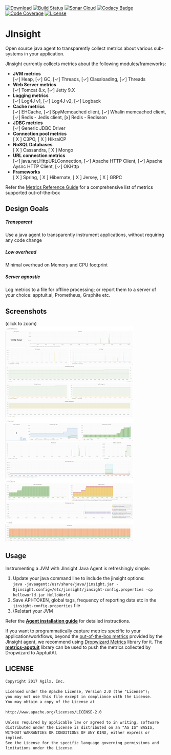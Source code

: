 [![Download](https://api.bintray.com/packages/apptuitai/maven/jinsight/images/download.svg)](https://github.com/ApptuitAI/JInsight/releases/latest)
[![Build Status](https://img.shields.io/travis/ApptuitAI/JInsight.svg)](https://travis-ci.com/ApptuitAI/JInsight)
[![Sonar Cloud](https://sonarcloud.io/api/project_badges/measure?project=ai.apptuit%3Ajinsight&metric=alert_status)](https://sonarcloud.io/dashboard?id=ai.apptuit:jinsight)
[![Codacy Badge](https://api.codacy.com/project/badge/Grade/54bc7668658440afa60e071c24e670c6)](https://www.codacy.com/app/ApptuitAI/JInsight)
[![Code Coverage](https://img.shields.io/codecov/c/github/ApptuitAI/JInsight.svg)](https://codecov.io/gh/ApptuitAI/JInsight)
[![License](https://img.shields.io/github/license/ApptuitAI/JInsight.svg)](https://github.com/ApptuitAI/JInsight/blob/master/LICENSE)

# JInsight

Open source java agent to transparently collect metrics about various sub-systems in your application.

JInsight currently collects metrics about the following modules/frameworks:
 * **JVM metrics**  
   [✓] Heap, [✓] GC, [✓] Threads, [✓] Classloading, [✓] Threads
 * **Web Server metrics**  
   [✓] Tomcat 8.x,  [✓] Jetty 9.X
 * **Logging metrics**  
   [✓] Log4J v1, [✓] Log4J v2, [✓] Logback
 * **Cache metrics**  
   [✓] EHCache, [✓] SpyMemcached client, [✓] Whalin memcached client,
   [✓] Redis - Jedis client, [x] Redis - Redisson
 * **JDBC metrics**  
   [✓] Generic JDBC Driver
 * **Connection pool metrics**  
   [ X ] C3PO, [ X ] HikraiCP
 * **NoSQL Databases**  
   [ X ] Cassandra, [ X ] Mongo
 * **URL connection metrics**  
   [✓] java.net.HttpURLConnection,
   [✓] Apache HTTP Client, [✓] Apache Aysnc HTTP Client, [✓] OKHttp
 * **Frameworks**  
   [ X ] Spring, [ X ] Hibernate, [ X ] Jersey, [ X ] GRPC

Refer the [Metrics Reference Guide](https://github.com/ApptuitAI/JInsight/wiki/Metrics) for a comprehensive list of metrics supported out-of-the-box

## Design Goals

##### Transparent
Use a java agent to transparently instrument applications, without requiring
any code change

##### Low overhead
Minimal overhead on Memory and CPU footprint

##### Server agnostic
Log metrics to a file for offline processing; or report them to a server
of your choice: apptuit.ai, Prometheus, Graphite etc.

## Screenshots
(click to zoom)  
[![JVM Metrics](https://raw.githubusercontent.com/ApptuitAI/JInsight/readme-attachments/screenshots/JVM_Metrics_thumb.png)](https://raw.githubusercontent.com/ApptuitAI/JInsight/readme-attachments/screenshots/JVM_Metrics.png)
[![Tomcat Metrics](https://raw.githubusercontent.com/ApptuitAI/JInsight/readme-attachments/screenshots/Tomcat_Metrics_thumb.png)](https://raw.githubusercontent.com/ApptuitAI/JInsight/readme-attachments/screenshots/Tomcat_Metrics.png)  
[![EHCache Metrics](https://raw.githubusercontent.com/ApptuitAI/JInsight/readme-attachments/screenshots/EHCache_Metrics_thumb.png)](https://raw.githubusercontent.com/ApptuitAI/JInsight/readme-attachments/screenshots/EHCache_Metrics.png)
[![Log4J Metrics](https://raw.githubusercontent.com/ApptuitAI/JInsight/readme-attachments/screenshots/Log4J_Metrics_thumb.png)](https://raw.githubusercontent.com/ApptuitAI/JInsight/readme-attachments/screenshots/Log4J_Metrics.png)

## Usage

Instrumenting a JVM with JInsight Java Agent is refreshingly simple:
1. Update your java command line to include the jinsight options:  
`java -javaagent:/usr/share/java/jinsight.jar -Djinsight.config=/etc/jinsight/jinsight-config.properties -cp helloworld.jar HelloWorld`  
2. Save API-TOKEN, global tags, frequency of reporting data etc  in the `jinsight-config.properties` file
3. (Re)start your JVM

Refer the  **[Agent installation guide](https://github.com/ApptuitAI/JInsight/wiki/UsageJInsightAgent)** for detailed instructions.

If you want to programmatically capture metrics specific to your application/workflows, beyond the [out-of-the-box metrics](https://github.com/ApptuitAI/JInsight/wiki/Metrics) provided by the JInsight agent, we recommend using [Dropwizard Metrics](http://metrics.dropwizard.io/) library for it. The **[metrics-apptuit](https://github.com/ApptuitAI/metrics-apptuit/wiki/UsageDropwizard)** library can be used to push the metrics collected by Dropwizard to  ApptuitAI.

## LICENSE

```
Copyright 2017 Agilx, Inc.

Licensed under the Apache License, Version 2.0 (the "License");
you may not use this file except in compliance with the License.
You may obtain a copy of the License at

http://www.apache.org/licenses/LICENSE-2.0

Unless required by applicable law or agreed to in writing, software
distributed under the License is distributed on an "AS IS" BASIS,
WITHOUT WARRANTIES OR CONDITIONS OF ANY KIND, either express or implied.
See the License for the specific language governing permissions and
limitations under the License.
```
